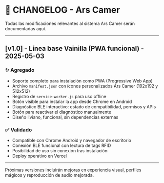 
# 📜 CHANGELOG - Ars Camer

Todas las modificaciones relevantes al sistema Ars Camer serán documentadas aquí.

---

## [v1.0] - Línea base Vainilla (PWA funcional) - 2025-05-03

### ✨ Agregado
- Soporte completo para instalación como PWA (Progressive Web App)
- Archivo `manifest.json` con íconos personalizados Ars Camer (192x192 y 512x512)
- Registro de `service-worker.js` para uso offline
- Botón visible para instalar la app desde Chrome en Android
- Diagnóstico BLE interactivo: estado de compatibilidad, permisos y APIs
- Botón para reactivar el diagnóstico manualmente
- Diseño liviano, funcional, sin dependencias externas

### ✅ Validado
- Compatible con Chrome Android y navegador de escritorio
- Conexión BLE funcional con lectura de tags RFID
- Posibilidad de uso sin conexión tras instalación
- Deploy operativo en Vercel

---

Próximas versiones incluirán mejoras en experiencia visual, perfiles mágicos y reproducción de audio mejorada.

